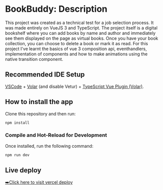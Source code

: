 # BookBuddy: Description

This project was created as a technical test for a job selection process. It was made entirely on VueJS 3 and TypeScript.
The project itself is a digital bookshelf where you can add books by name and author and immediately see them displayed on the page as virtual books. Once you have your book collection, you can choose to delete a book or mark it as read.
For this project I've learnt the basics of vue 3 composition api, eventhandlers, implementation of components and how to make animations using the native transition component.

## Recommended IDE Setup

[VSCode](https://code.visualstudio.com/) + [Volar](https://marketplace.visualstudio.com/items?itemName=Vue.volar) (and disable Vetur) + [TypeScript Vue Plugin (Volar)](https://marketplace.visualstudio.com/items?itemName=Vue.vscode-typescript-vue-plugin).

## How to install the app

Clone this repository and then run:

```sh
npm install
```

### Compile and Hot-Reload for Development

Once installed, run the following command:

```sh
npm run dev
```

## Live deploy

[➡️Click here to visit vercel deploy]()
